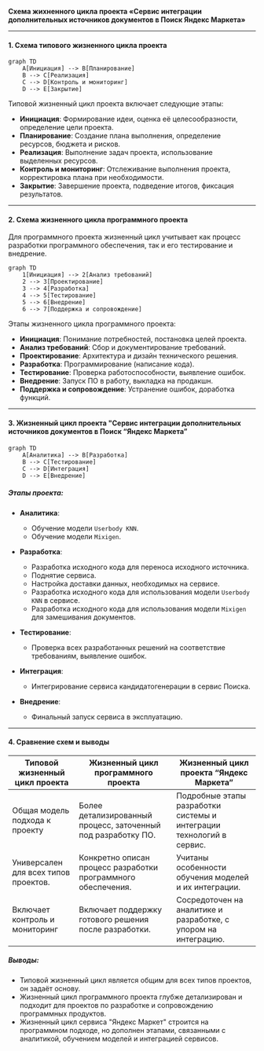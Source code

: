 **Схема жихненного цикла проекта «Сервис интеграции дополнительных источников документов в Поиск Яндекс Маркета»**

---

#### 1. **Схема типового жизненного цикла проекта**
  
```mermaid
graph TD
    A[Инициация] --> B[Планирование]
    B --> C[Реализация]
    C --> D[Контроль и мониторинг]
    D --> E[Закрытие]
```

Типовой жизненный цикл проекта включает следующие этапы:  
- **Инициация**: Формирование идеи, оценка её целесообразности, определение цели проекта.
- **Планирование**: Создание плана выполнения, определение ресурсов, бюджета и рисков.
- **Реализация**: Выполнение задач проекта, использование выделенных ресурсов.
- **Контроль и мониторинг**: Отслеживание выполнения проекта, корректировка плана при необходимости.
- **Закрытие**: Завершение проекта, подведение итогов, фиксация результатов.

---

#### 2. **Схема жизненного цикла программного проекта**

Для программного проекта жизненный цикл учитывает как процесс разработки программного обеспечения, так и его тестирование и внедрение.

```mermaid
graph TD
    1[Инициация] --> 2[Анализ требований]
    2 --> 3[Проектирование]
    3 --> 4[Разработка]
    4 --> 5[Тестирование]
    5 --> 6[Внедрение]
    6 --> 7[Поддержка и сопровождение]
```

Этапы жизненного цикла программного проекта:  
- **Инициация**: Понимание потребностей, постановка целей проекта.  
- **Анализ требований**: Сбор и документирование требований.  
- **Проектирование**: Архитектура и дизайн технического решения.  
- **Разработка**: Программирование (написание кода).  
- **Тестирование**: Проверка работоспособности, выявление ошибок.  
- **Внедрение**: Запуск ПО в работу, выкладка на продакшн.  
- **Поддержка и сопровождение**: Устранение ошибок, доработка функций.

---

#### 3. **Жизненный цикл проекта "Сервис интеграции дополнительных источников документов в Поиск “Яндекс Маркета”**

```mermaid
graph TD
    A[Аналитика] --> B[Разработка]
    B --> C[Тестирование]
    C --> D[Интеграция]
    D --> E[Внедрение]
```

##### Этапы проекта:
- **Аналитика**:
  - Обучение модели `Userbody KNN`.
  - Обучение модели `Mixigen`.
  
- **Разработка**:
  - Разработка исходного кода для переноса исходного источника.
  - Поднятие сервиса.
  - Настройка доставки данных, необходимых на сервисе.
  - Разработка исходного кода для использования модели `Userbody KNN` в сервисе.
  - Разработка исходного кода для использования модели `Mixigen` для замешивания документов.

- **Тестирование**:
  - Проверка всех разработанных решений на соответствие требованиям, выявление ошибок.  

- **Интеграция**:
  - Интегрирование сервиса кандидатогенерации в сервис Поиска.

- **Внедрение**:
  - Финальный запуск сервиса в эксплуатацию.

---

#### 4. **Сравнение схем и выводы**

| **Типовой жизненный цикл проекта** | **Жизненный цикл программного проекта**                                    | **Жизненный цикл проекта “Яндекс Маркета”**                           |
|-------------------------------------|----------------------------------------------------------------------------|------------------------------------------------------------------------|
| Общая модель подхода к проекту      | Более детализированный процесс, заточенный под разработку ПО.             | Подробные этапы разработки системы и интеграции технологий в сервис.  |
| Универсален для всех типов проектов.| Конкретно описан процесс разработки программного обеспечения.             | Учитаны особенности обучения моделей и их интеграции.                 |
| Включает контроль и мониторинг      | Включает поддержку готового решения после разработки.                     | Сосредоточен на аналитике и разработке, с упором на интеграцию.       |
  
##### Выводы:
- Типовой жизненный цикл является общим для всех типов проектов, он задаёт основу.
- Жизненный цикл программного проекта глубже детализирован и подходит для проектов по разработке и сопровождению программных продуктов.
- Жизненный цикл сервиса "Яндекс Маркет" строится на программном подходе, но дополнен этапами, связанными с аналитикой, обучением моделей и интеграцией сервисов.

</div></div></div>
